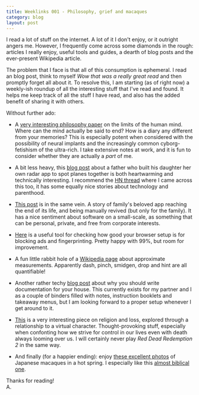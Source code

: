 ```yaml
---
title: Weeklinks 001 - Philosophy, grief and macaques
category: blog
layout: post
---
```


I read a lot of stuff on the internet. A lot of it I don't enjoy, or it outright angers me. However, I frequently come across some diamonds in the rough: articles I really enjoy, useful tools and guides, a dearth of blog posts and the ever-present Wikipedia article.

The problem that I face is that all of this consumption is ephemeral. I read an blog post, think to myself _Wow that was a really great read_ and then promptly forget all about it. To resolve this, I am starting (as of right now) a weekly-ish roundup of all the interesting stuff that I've read and found. It helps me keep track of all the stuff I have read, and also has the added benefit of sharing it with others. 

Without further ado:

- A [very interesting philosophy paper](https://consc.net/papers/extended.html) on the limits of the human mind. Where can the mind actually be said to end? How is a diary any different from your memories? This is especially potent when considered with the possibility of neural implants and the increasingly common cyborg-fetishism of the ultra-rich. I take extensive notes at work, and it is fun to consider whether they are actually a _part_ of me. 

- A bit less heavy, this [blog post](https://jacobbartlett.substack.com/p/my-toddler-loves-planes-so-i-built) about a father who built his daughter her own radar app to spot planes together is both heartwarming and technically interesting. I recommend the [HN thread](https://news.ycombinator.com/item?id=38435908) where I came across this too, it has some equally nice stories about technology and parenthood.

- [This post](https://www.robinsloan.com/notes/home-cooked-app/) is in the same vein. A story of family's beloved app reaching the end of its life, and being manually revived (but only for the family). It has a nice sentiment about software on a small-scale, as something that can be personal, private, and free from corporate interests. 

- [Here](https://d3ward.github.io/toolz/adblock.html) is a useful tool for checking how good your browser setup is for blocking ads and fingerprinting. Pretty happy with 99%, but room for improvement.

- A fun little rabbit hole of a [Wikipedia page](https://en.wikipedia.org/wiki/Approximate_measures) about approximate measurements. Apparently dash, pinch, smidgen, drop and hint are all quantifiable!

- Another rather techy [blog post](https://luke.hsiao.dev/blog/housing-documentation/) about why you should write documentation for your house. This currently exists for my partner and I as a couple of binders filled with notes, instruction booklets and takeaway menus, but I am looking forward to a proper setup whenever I get around to it.

- [This](https://www.theparisreview.org/blog/2023/10/16/were-more-ghosts-than-people/) is a very interesting piece on religion and loss, explored through a relationship to a virtual character. Thought-provoking stuff, especially when confonting how we strive for control in our lives even with death always looming over us. I will certainly never play _Red Dead Redemption 2_ in the same way.

- And finally (for a happier ending): enjoy [these excellent photos](https://time.com/3148/these-monkeys-are-having-the-best-spa-day-ever/) of Japanese macaques in a hot spring. I especially like this [almost biblical one](https://api.time.com/wp-content/uploads/2014/01/japanese-macaque-snow-monkeys-spa-day-3.jpg).

Thanks for reading!<br>
A.